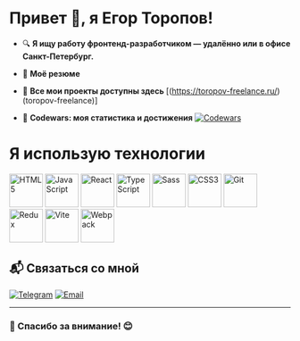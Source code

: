 # **Привет 👋, я Егор Торопов!**

- 🔍 **Я ищу работу фронтенд-разработчиком — удалённо или в офисе Санкт-Петербург.**

- 📄 **Моё резюме**  

- 📍 **Все мои проекты доступны здесь**   [(https://toropov-freelance.ru/)(toropov-freelance)] 

- 🚀 **Codewars: моя статистика и достижения**  [![Codewars](https://www.codewars.com/users/edochik/badges/large)](https://www.codewars.com/users/edochik)


# Я использую технологии

<p align="left">
  <img src="https://cdn.jsdelivr.net/gh/devicons/devicon/icons/html5/html5-original.svg" alt="HTML5" width="60" height="60"/>
  <img src="https://cdn.jsdelivr.net/gh/devicons/devicon/icons/javascript/javascript-original.svg" alt="JavaScript" width="60" height="60"/>
  <img src="https://cdn.jsdelivr.net/gh/devicons/devicon/icons/react/react-original.svg" alt="React" width="60" height="60"/>
  <img src="https://cdn.jsdelivr.net/gh/devicons/devicon/icons/typescript/typescript-original.svg" alt="TypeScript" width="60" height="60"/>
  <img src="https://cdn.jsdelivr.net/gh/devicons/devicon/icons/sass/sass-original.svg" alt="Sass" width="60" height="60"/>
  <img src="https://cdn.jsdelivr.net/gh/devicons/devicon/icons/css3/css3-original.svg" alt="CSS3" width="60" height="60"/>
  <img src="https://cdn.jsdelivr.net/gh/devicons/devicon/icons/git/git-original.svg" alt="Git" width="60" height="60"/>
  <img src="https://cdn.jsdelivr.net/gh/devicons/devicon/icons/redux/redux-original.svg" alt="Redux" width="60" height="60"/>
    <img src="https://cdn.jsdelivr.net/gh/devicons/devicon/icons/vite/vite-original.svg" alt="Vite" width="60" height="60"/>
  <img src="https://cdn.jsdelivr.net/gh/devicons/devicon/icons/webpack/webpack-original.svg" alt="Webpack" width="60" height="60"/>
</p>

## 📬 **Связаться со мной**
[![Telegram](https://img.shields.io/badge/Telegram-0088CC?style=for-the-badge&logo=telegram&logoColor=white)](https://t.me/toropovegor)
[![Email](https://img.shields.io/badge/Email-4285F4?style=for-the-badge&logo=gmail&logoColor=white)](mailto:toropov.eg.vl@gmail.com)

---

### 🌟 Спасибо за внимание! 😊
